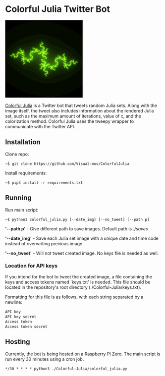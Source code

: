 # Colorful Julia Twitter Bot
<img src="saves/image_12222019_203050.png" alt="Julia set" width="250"/>

[Colorful Julia](https://twitter.com/colorjulia_bot) is a Twitter bot that tweets random Julia sets. Along with the image itself, the tweet also includes information about the rendered Julia set, such as the maximum amount of iterations, value of c, and the colorization method. Colorful Julia uses the tweepy wrapper to communicate with the Twitter API.

## Installation
Clone repo:
``` 
~$ git clone https://github.com/Visual-mov/ColorfulJulia
```

Install requirements:
```
~$ pip3 install -r requirements.txt
```

## Running
Run main script:
```
~$ python3 colorful_julia.py [--date_img] [--no_tweet] [--path p]
```
**'--path p'** - Give different path to save images. Default path is *./saves*

**'--date_img'** - Save each Julia set image with a unique date and time code instead of overwriting previous image.

**'--no_tweet'** - Will not tweet created image. No keys file is needed as well.

### Location for API keys
If you intend for the bot to tweet the created image, a file containing the keys and access tokens named 'keys.txt' is needed. This file should be located in the repository's root directory (./Colorful-Julia/keys.txt).

Formatting for this file is as follows, with each string separated by a newline:
```
API key
API key secret
Access token
Access token secret
```

## Hosting
Currently, the bot is being hosted on a Raspberry Pi Zero. The main script is run every 30 minutes using a cron job.
```
*/30 * * * * python3 ./Colorful-Julia/colorful_julia.py
```
